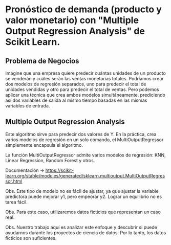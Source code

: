 # Pronóstico de demanda (producto y valor monetario) con "Multiple Output Regression Analysis" de Scikit Learn.
## Problema de Negocios
Imagine que una empresa quiere predecir cuántas unidades de un producto se venderán y cuáles serán las ventas monetarias totales. Podríamos crear dos modelos de regresión separados, uno para predecir el total de unidades vendidas y otro para predecir el total de ventas. Pero podemos aplicar una técnica que crea ambos modelos simultáneamente, prediciendo así dos variables de salida al mismo tiempo basadas en las mismas variables de entrada.
## Multiple Output Regression Analysis
Este algoritmo sirve para predecir dos valores de Y. En la práctica, crea varios modelos de regresión en un solo comando, el MultiOutputRegressor simplemente encapsula el algoritmo.

La función MultiOutputRegressor admite varios modelos de regresión: KNN, Linear Regression, Random Forest y otros.

Documentación -> https://scikit-learn.org/stable/modules/generated/sklearn.multioutput.MultiOutputRegressor.html

Obs. Este tipo de modelo no es fácil de ajustar, ya que ajustar la variable predictora puede mejorar y1, pero empeorar y2. Lograr un equilibrio no es tarea fácil.

Obs. Para este caso, utilizaremos datos ficticios que representan un caso real.

Obs. Nuestro trabajo aquí es analizar este enfoque y descubrir si puede ayudarnos durante los proyectos de ciencia de datos. Por lo tanto, los datos ficticios son suficientes. 

